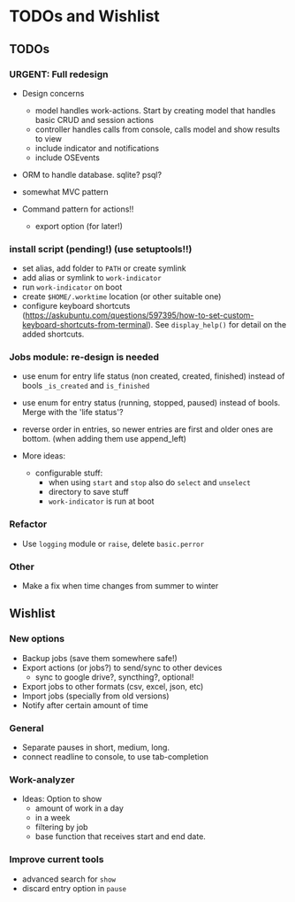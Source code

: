 # TODOs and Wishlist

## TODOs

### URGENT: Full redesign
* Design concerns
  - model handles work-actions. Start by creating model that handles basic CRUD and session actions
  - controller handles calls from console, calls model and show results to view
  - include indicator and notifications
  - include OSEvents

* ORM to handle database. sqlite? psql?
* somewhat MVC pattern
* Command pattern for actions!!
  - export option (for later!)

### install script (pending!) (use setuptools!!)
  - set alias, add folder to `PATH` or create symlink
  - add alias or symlink to `work-indicator`
  - run `work-indicator` on boot
  - create `$HOME/.worktime` location (or other suitable one)
  - configure keyboard shortcuts (https://askubuntu.com/questions/597395/how-to-set-custom-keyboard-shortcuts-from-terminal). See `display_help()` for detail on the added shortcuts.

### Jobs module: re-design is needed
* use enum for entry life status (non created, created, finished) instead of bools `_is_created` and `is_finished`
* use enum for entry status (running, stopped, paused) instead of bools. Merge with the 'life status'?
* reverse order in entries, so newer entries are first and older ones are bottom. (when adding them use append_left)

* More ideas:
  - configurable stuff:
    + when using `start` and `stop` also do `select` and `unselect`
    + directory to save stuff
    + `work-indicator` is run at boot

### Refactor
* Use `logging` module or `raise`, delete `basic.perror`

### Other
* Make a fix when time changes from summer to winter

## Wishlist

### New options
* Backup jobs (save them somewhere safe!)
* Export actions (or jobs?) to send/sync to other devices
  - sync to google drive?, syncthing?, optional!
* Export jobs to other formats (csv, excel, json, etc)
* Import jobs (specially from old versions)
* Notify after certain amount of time

### General
* Separate pauses in short, medium, long.
* connect readline to console, to use tab-completion

### Work-analyzer
* Ideas: Option to show
  + amount of work in a day
  + in a week
  + filtering by job
  + base function that receives start and end date.

### Improve current tools
* advanced search for `show`
* discard entry option in `pause`

